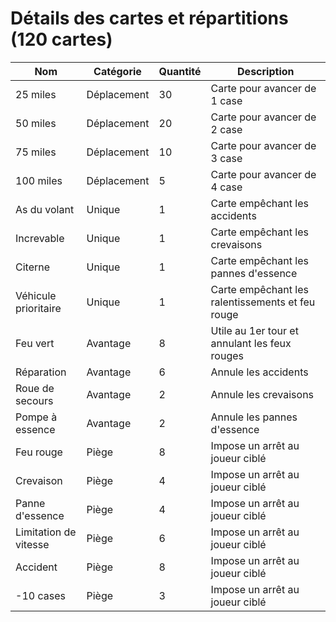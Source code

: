 # Détails des cartes et répartitions (120 cartes)

| Nom | Catégorie | Quantité | Description |
|-----|-----------|----------|-------------|
| 25 miles | Déplacement | 30 | Carte pour avancer de 1 case |
| 50 miles | Déplacement | 20 | Carte pour avancer de 2 case |
| 75 miles | Déplacement | 10 | Carte pour avancer de 3 case |
| 100 miles | Déplacement | 5 | Carte pour avancer de 4 case |
| As du volant | Unique | 1 | Carte empêchant les accidents |
| Increvable | Unique | 1 | Carte empêchant les crevaisons |
| Citerne | Unique | 1 | Carte empêchant les pannes d'essence |
| Véhicule prioritaire | Unique | 1 | Carte empêchant les ralentissements et feu rouge |
| Feu vert | Avantage | 8 | Utile au 1er tour et annulant les feux rouges |
| Réparation | Avantage | 6 | Annule les accidents |
| Roue de secours | Avantage | 2 | Annule les crevaisons |
| Pompe à essence | Avantage | 2 | Annule les pannes d'essence |
| Feu rouge | Piège | 8 | Impose un arrêt au joueur ciblé |
| Crevaison | Piège | 4 | Impose un arrêt au joueur ciblé |
| Panne d'essence | Piège | 4 | Impose un arrêt au joueur ciblé |
| Limitation de vitesse | Piège | 6 | Impose un arrêt au joueur ciblé |
| Accident | Piège | 8 | Impose un arrêt au joueur ciblé |
| -10 cases | Piège | 3 | Impose un arrêt au joueur ciblé |